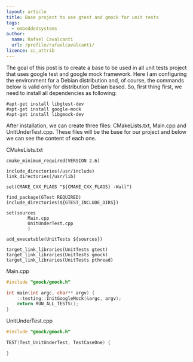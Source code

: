 ```yaml
---
layout: article
title: Base project to use gtest and gmock for unit tests
tags:
  - embeddedsystems
author:
  name: Rafael Cavalcanti
  url: /profile/rafaelcavalcanti/
licence: cc_attrib
---
```


The goal of this post is to create a base to be used in all unit tests project that uses google test and google mock framework. Here I am configuring the environment for a Debian distribution and, of course, the commands below is valid only for distribution Debian based. So, first thing first, we need to install all dependencies as following:

```
#apt-get install libgtest-dev
#apt-get install google-mock
#apt-get install libgmock-dev
```

After installation, we can create three files: CMakeLists.txt, Main.cpp and UnitUnderTest.cpp. These files will be the base for our project and below we can see the content of each one.

CMakeLists.txt
```
cmake_minimum_required(VERSION 2.6)

include_directories(/usr/include)
link_directories(/usr/lib)

set(CMAKE_CXX_FLAGS "${CMAKE_CXX_FLAGS} -Wall")

find_package(GTest REQUIRED)
include_directories(${GTEST_INCLUDE_DIRS})

set(sources
		Main.cpp
		UnitUnderTest.cpp
		)

add_executable(UnitTests ${sources})

target_link_libraries(UnitTests gtest)
target_link_libraries(UnitTests gmock)
target_link_libraries(UnitTests pthread)
```

Main.cpp
```c++
#include "gmock/gmock.h"

int main(int argc, char** argv) {
	::testing::InitGoogleMock(&argc, argv);
	return RUN_ALL_TESTS();
}
```

UnitUnderTest.cpp
```c++
#include "gmock/gmock.h"

TEST(Test_UnitUnderTest, TestCaseOne) {

}
```

